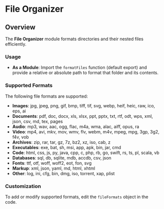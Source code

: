# File Organizer

## Overview
The **File Organizer** module formats directories and their nested files efficiently.

### Usage

- **As a Module**: Import the `formatFiles` function (default export) and provide a relative or absolute path to format that folder and its contents.
  

### Supported Formats
The following file formats are supported:

- **Images**: jpg, jpeg, png, gif, bmp, tiff, tif, svg, webp, heif, heic, raw, ico, eps, ai
- **Documents**: pdf, doc, docx, xls, xlsx, ppt, pptx, txt, rtf, odt, wps, xml, json, csv, md, tex, pages
- **Audio**: mp3, wav, aac, ogg, flac, m4a, wma, alac, aiff, opus, ra
- **Video**: mp4, avi, mkv, mov, wmv, flv, webm, m4v, mpeg, mpg, 3gp, 3g2, f4v, vob
- **Archives**: zip, rar, tar, gz, 7z, bz2, xz, iso, cab, z
- **Executables**: exe, bat, sh, msi, app, apk, bin, jar, cmd
- **Code**: html, css, js, py, java, cpp, c, php, rb, go, swift, rs, ts, pl, scala, vb
- **Databases**: sql, db, sqlite, mdb, accdb, csv, json
- **Fonts**: ttf, otf, woff, woff2, eot, fon, svg
- **Markup**: xml, json, yaml, md, html, xhtml
- **Other**: log, ini, cfg, bin, dmg, iso, torrent, xap, plist

### Customization
To add or modify supported formats, edit the `fileFormats` object in the code.